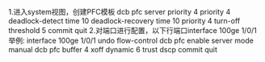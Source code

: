 1.进入system视图，创建PFC模板
dcb pfc server
priority 4
priority 4 deadlock-detect time 10 deadlock-recovery time 10
priority 4 turn-off threshold 5
commit
quit
2.对端口进行配置，以下行端口interface 100ge 1/0/1举例:
interface 100ge 1/0/1
undo flow-control
dcb pfc enable server mode manual
dcb pfc buffer 4 xoff dynamic 6
trust dscp
commit
quit
